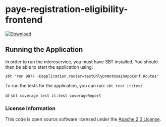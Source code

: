 
# paye-registration-eligibility-frontend

 [ ![Download](https://api.bintray.com/packages/hmrc/releases/paye-registration-eligibility-frontend/images/download.svg) ](https://bintray.com/hmrc/releases/paye-registration-eligibility-frontend/_latestVersion)

## Running the Application

In order to run the microservice, you must have SBT installed. You should then be able to start the application using:

```sbt "run 9877 -Dapplication.router=testOnlyDoNotUseInAppConf.Routes"```

To run the tests for the application, you can run: ```sbt test it:test```

or ```sbt coverage test it:test coverageReport```

### License Information

This code is open source software licensed under the [Apache 2.0 License]("http://www.apache.org/licenses/LICENSE-2.0.html").
